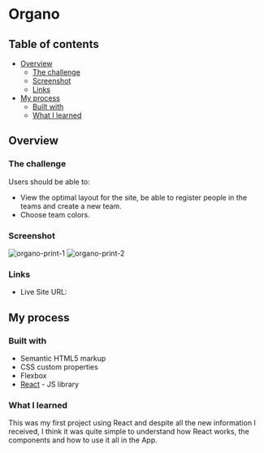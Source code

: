 # Organo

## Table of contents

- [Overview](#overview)
  - [The challenge](#the-challenge)
  - [Screenshot](#screenshot)
  - [Links](#links)
- [My process](#my-process)
  - [Built with](#built-with)
  - [What I learned](#what-i-learned)


## Overview

### The challenge

Users should be able to:

- View the optimal layout for the site, be able to register people in the teams and create a new team.
- Choose team colors.

### Screenshot
![organo-print-1](https://user-images.githubusercontent.com/92134700/229959107-19101b72-c871-4841-b757-427df74161d9.png)
![organo-print-2](https://user-images.githubusercontent.com/92134700/229959124-5b4b794f-6e38-4760-b7ad-8da908be0cd0.png)


### Links

- Live Site URL: 

## My process

### Built with

- Semantic HTML5 markup
- CSS custom properties
- Flexbox
- [React](https://reactjs.org/) - JS library

### What I learned

This was my first project using React and despite all the new information I received, I think it was quite simple to understand how React works, the components and how to use it all in the App.
